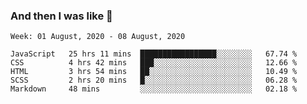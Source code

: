  ### And then I was like 🥱
<!--
**Mat2ja/Mat2ja** is a ✨ _special_ ✨ repository because its `README.md` (this file) appears on your GitHub profile.

Here are some ideas to get you started:

- 🔭 I’m currently working on ...
- 🌱 I’m currently learning ...
- 👯 I’m looking to collaborate on ...
- 🤔 I’m looking for help with ...
- 💬 Ask me about ...
- 📫 How to reach me: ...
- 😄 Pronouns: ...
- ⚡ Fun fact: ...
-->

<!--START_SECTION:waka-->
```text
Week: 01 August, 2020 - 08 August, 2020

JavaScript   25 hrs 11 mins  █████████████████░░░░░░░░   67.74 % 
CSS          4 hrs 42 mins   ███░░░░░░░░░░░░░░░░░░░░░░   12.66 % 
HTML         3 hrs 54 mins   ██░░░░░░░░░░░░░░░░░░░░░░░   10.49 % 
SCSS         2 hrs 20 mins   █░░░░░░░░░░░░░░░░░░░░░░░░   06.28 % 
Markdown     48 mins         ░░░░░░░░░░░░░░░░░░░░░░░░░   02.18 %
```
<!--END_SECTION:waka-->
